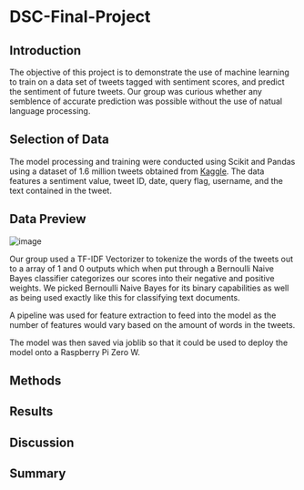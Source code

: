 # DSC-Final-Project
## Introduction
The objective of this project is to demonstrate the use of machine learning to train on a data set of tweets tagged with sentiment scores, and predict the sentiment of future tweets. Our group was curious whether any semblence of accurate prediction was possible without the use of natual language processing.

## Selection of Data
The model processing and training were conducted using Scikit and Pandas using a dataset of 1.6 million tweets obtained from [Kaggle](https://www.kaggle.com/kazanova/sentiment140). The data features a sentiment value, tweet ID, date, query flag, username, and the text contained in the tweet. 

## Data Preview

![image](https://user-images.githubusercontent.com/54987160/145305379-11a54997-652c-4208-ab31-2e8888e1d511.png)

Our group used a TF-IDF Vectorizer to tokenize the words of the tweets out to a array of 1 and 0 outputs which when put through a Bernoulli Naive Bayes classifier categorizes our scores into their negative and positive weights. We picked Bernoulli Naive Bayes for its binary capabilities as well as being used exactly like this for classifying text documents.

A pipeline was used for feature extraction to feed into the model as the number of features would vary based on the amount of words in the tweets. 

The model was then saved via joblib so that it could be used to deploy the model onto a Raspberry Pi Zero W.

## Methods

## Results

## Discussion

## Summary
